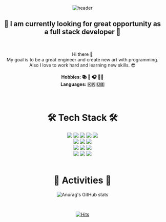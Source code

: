 <div align="center">

![header](https://capsule-render.vercel.app/api?type=waving&color=0:ff3f00,100:a82da8&height=300&section=header&text=Jiyeon%20Lee&fontSize=90&fontColor=ffffff&fontAlignY=40&fontAlign=70)

</div>

<h2 align="center"> 🤖 I am currently looking for great opportunity as a full stack developer 🤖 </h2> 
<br>
<p align="center">
Hi there 👋
<br>
My goal is to be a great engineer and create new art with programming.
<br>
 Also I love to work hard and learning new skills. 😎
</p>
<h4 align="center"> Hobbies: 📚 🎨 🎧 🚴‍♀️ <br> Languages: 🇰🇷 🇺🇸 </h4>
&nbsp
&nbsp
<h1 align="center"> 🛠 Tech Stack 🛠 </h1>

<div align="center">
<img src="https://img.shields.io/badge/Java-red?style=flat-square&logo=Java&logoColor=white"/></a> 
<img src="https://img.shields.io/badge/Javascript-ffb13b?style=flat-square&logo=Javascript&logoColor=white"/></a> 
<img src="https://img.shields.io/badge/CSS3-1572B6?style=flat-square&logo=CSS3&logoColor=white"/> </t>
<img src="https://img.shields.io/badge/HTML5-E34F26?style=flat-square&logo=HTML5&logoColor=white"/> 
<img src="https://img.shields.io/badge/Python-3766AB?style=flat-square&logo=Python&logoColor=white"/></a> 
<br/>
<img src="https://img.shields.io/badge/spring-brightgreen?style=flat-square&logo=Spring&logoColor=white"/></a> 
<img src="https://img.shields.io/badge/Node.js-339933?style=flat-square&logo=Node.js&logoColor=white"/>
<img src="https://img.shields.io/badge/Flask-000000?style=flat-square&logo=Flask&logoColor=white"/>
<br/>
<img src="https://img.shields.io/badge/React-61DAFB?style=flat-square&logo=React&logoColor=white"/>
<img src="https://img.shields.io/badge/styledComponents-DB7093?style=flat-square&logo=styled-components&logoColor=white"/>
<img src="https://img.shields.io/badge/AntDesign-0170FE?style=flat-square&logo=AntDesign&logoColor=white"/>
<br/>
<img src="https://img.shields.io/badge/Mysql-E6B91E?style=flat-square&logo=MySql&logoColor=white"/></a>
<img src="https://img.shields.io/badge/SQLite-003B57?style=flat-square&logo=SQLite&logoColor=white"/></a>
<img src="https://img.shields.io/badge/PostgreSQL-4169E1?style=flat-square&logo=PostgreSQL&logoColor=white"/></a>



</div>
&nbsp
&nbsp
<br>
<h1 align="center"> 🌟 Activities 🌟</h1>
<div align="center">
  
  ![Anurag's GitHub stats](https://github-readme-stats.vercel.app/api?username=jiyeonLeeLuda&show_icons=true&theme=synthwave)

  <br>

[![Hits](https://hits.seeyoufarm.com/api/count/incr/badge.svg?url=https%3A%2F%2Fgithub.com%2FjiyeonLeeLuda%2FjiyeonLeeLuda&count_bg=%23FF5A1C&title_bg=%23BC32E5&icon=macys.svg&icon_color=%23FFFFFF&title=hits&edge_flat=false)](https://hits.seeyoufarm.com)

</div>


